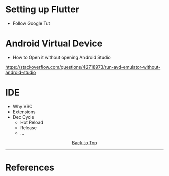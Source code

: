 # Setting up Flutter
- Follow Google Tut

# Android Virtual Device
- How to Open it without opening Android Studio

https://stackoverflow.com/questions/42718973/run-avd-emulator-without-android-studio
  
# IDE
- Why VSC
- Extensions
- Dec Cycle
  - Hot Reload
  - Release
  - ...

<p align="center"><a href="#">Back to Top</a></center></p>

---
# References 